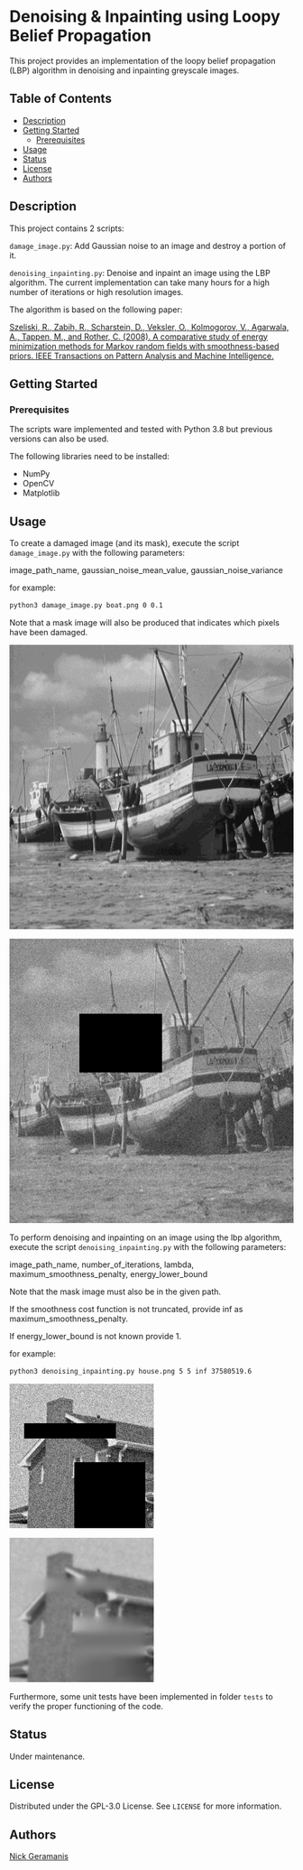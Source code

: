 # Denoising & Inpainting using Loopy Belief Propagation

This project provides an implementation of the loopy belief propagation (LBP)
algorithm in denoising and inpainting greyscale images.

## Table of Contents

- [Description](#description)
- [Getting Started](#getting-started)
    - [Prerequisites](#prerequisites)
- [Usage](#usage)
- [Status](#status)
- [License](#license)
- [Authors](#authors)

## Description

This project contains 2 scripts:

`damage_image.py`: Add Gaussian noise to an image and destroy a portion of it.

`denoising_inpainting.py`: Denoise and inpaint an image using the LBP
algorithm. The current implementation can take many hours for a high number of
iterations or high resolution images.

The algorithm is based on the following paper:

[Szeliski, R., Zabih, R., Scharstein, D., Veksler, O., Kolmogorov, V., Agarwala, A., Tappen, M., and Rother, C. (2008). A comparative study of energy minimization methods for Markov random fields with smoothness-based priors. IEEE Transactions on Pattern Analysis and Machine Intelligence.](https://ieeexplore.ieee.org/document/4420084)

## Getting Started

### Prerequisites

The scripts ware implemented and tested with Python 3.8 but previous versions
can also be used.

The following libraries need to be installed:

- NumPy
- OpenCV
- Matplotlib

## Usage

To create a damaged image (and its mask), execute the script `damage_image.py`
with the following parameters:

image_path_name, gaussian_noise_mean_value, gaussian_noise_variance

for example:

```bash
python3 damage_image.py boat.png 0 0.1
```

Note that a mask image will also be produced that indicates which pixels have
been damaged.

![Image of a boat](/images/boat.png)

![Damaged image](/images/boat-damaged.png)

To perform denoising and inpainting on an image using the lbp algorithm,
execute the script `denoising_inpainting.py` with the following parameters:

image_path_name, number_of_iterations, lambda, maximum_smoothness_penalty,
energy_lower_bound

Note that the mask image must also be in the given path.

If the smoothness cost function is not truncated, provide inf as
maximum_smoothness_penalty.

If energy_lower_bound is not known provide 1.

for example:

```bash
python3 denoising_inpainting.py house.png 5 5 inf 37580519.6
```

![Damaged image of a house](/images/house-damaged.png)

![Image after LBP](/images/house-labeled.png)

Furthermore, some unit tests have been implemented in folder `tests` to verify
the proper functioning of the code.

## Status

Under maintenance.

## License

Distributed under the GPL-3.0 License. See `LICENSE` for more information.

## Authors

[Nick Geramanis](https://www.linkedin.com/in/nikolaos-geramanis)
